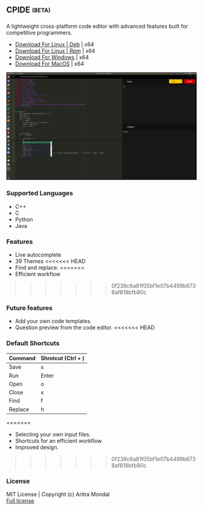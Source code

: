 ## CPIDE <sub><sup>(BETA)</sub></sup>
A lightweight cross-platform code editor with advanced features built for competitive programmers.

- [Download For Linux | Deb](https://media.githubusercontent.com/media/aritra1999/CP-IDE/master/out/make/deb/x64/cpide_1.0.0_amd64.deb) | x64 
- [Download For Linux | Rpm](https://media.githubusercontent.com/media/aritra1999/CP-IDE/master/out/make/deb/x64/cpide_1.0.0_amd64.rpm) | x64 
- <a href="https://media.githubusercontent.com/media/aritra1999/CP-IDE/master/out/make/squirrel.windows/x64/cpide-1.0.0 Setup.exe">Download For Windows</a> | x64
- [Download For MacOS](#) | x64

![demo](src/assets/demo/demo.png)

### Supported Languages
- C++
- C
- Python 
- Java
  
### Features
- Live autocomplete 
- 39 Themes
<<<<<<< HEAD
- Find and replace.
=======
- Efficient workflow
>>>>>>> 0f239c6a81f05bf1e07b4499b6738af818bfb80c

### Future features
- Add your own code templates.
- Question preview from the code editor.
<<<<<<< HEAD

### Default Shortcuts

| Command  | Shrotcut (Ctrl + ) |
|---|---|
| Save | s |
| Run  | Enter |
| Open  | o |
| Close | x |
| Find | f |
| Replace | h | 
=======
- Selecting your own input files. 
- Shortcuts for an efficient workflow. 
- Improved design.
>>>>>>> 0f239c6a81f05bf1e07b4499b6738af818bfb80c

### License

MIT License | Copyright (c) Aritra Mondal <br>
[Full license](LICENSE.md)
